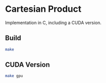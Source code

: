 # Cartesian Product

Implementation in C, including a CUDA version.

## Build

```sh
make
```

## CUDA Version

```sh
make gpu
```